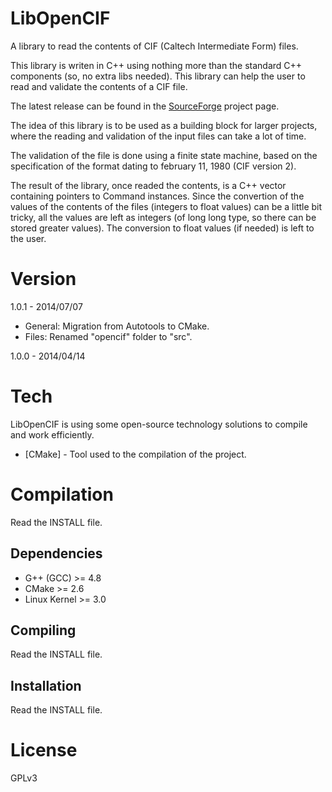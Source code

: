 LibOpenCIF
==========

A library to read the contents of CIF (Caltech Intermediate Form) files.

This library is writen in C++ using nothing more than the standard C++
components (so, no extra libs needed). This library can help the user to
read and validate the contents of a CIF file.

The latest release can be found in the [SourceForge] project page.

The idea of this library is to be used as a building block for larger
projects, where the reading and validation of the input files can take
a lot of time.

The validation of the file is done using a finite state machine, based on
the specification of the format dating to february 11, 1980 (CIF version
2).

The result of the library, once readed the contents, is a C++ vector
containing pointers to Command instances. Since the convertion of the
values of the contents of the files (integers to float values) can be a
little bit tricky, all the values are left as integers (of long long
type, so there can be stored greater values). The conversion to float
values (if needed) is left to the user.

Version
=======

1.0.1 - 2014/07/07

* General: Migration from Autotools to CMake.
* Files: Renamed "opencif" folder to "src".

1.0.0 - 2014/04/14

Tech
====

LibOpenCIF is using some open-source technology solutions to compile and work efficiently.

* [CMake] - Tool used to the compilation of the project.

Compilation
===========

Read the INSTALL file.

Dependencies
------------

- G++ (GCC) >= 4.8
- CMake >= 2.6
- Linux Kernel >= 3.0

Compiling
---------

Read the INSTALL file.

Installation
------------

Read the INSTALL file.

License
=======

GPLv3

[SourceForge]:https://sourceforge.net/projects/libopencif/
